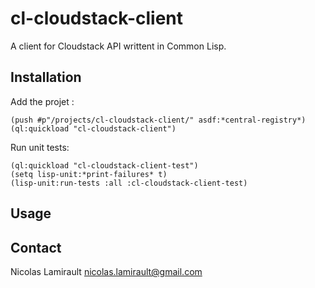 cl-cloudstack-client
====================

A client for Cloudstack API writtent in Common Lisp.

Installation
------------

Add the projet :

    (push #p"/projects/cl-cloudstack-client/" asdf:*central-registry*)
	(ql:quickload "cl-cloudstack-client")

Run unit tests:

	(ql:quickload "cl-cloudstack-client-test")
	(setq lisp-unit:*print-failures* t)
	(lisp-unit:run-tests :all :cl-cloudstack-client-test)

Usage
-----



Contact
-------

Nicolas Lamirault <nicolas.lamirault@gmail.com>


